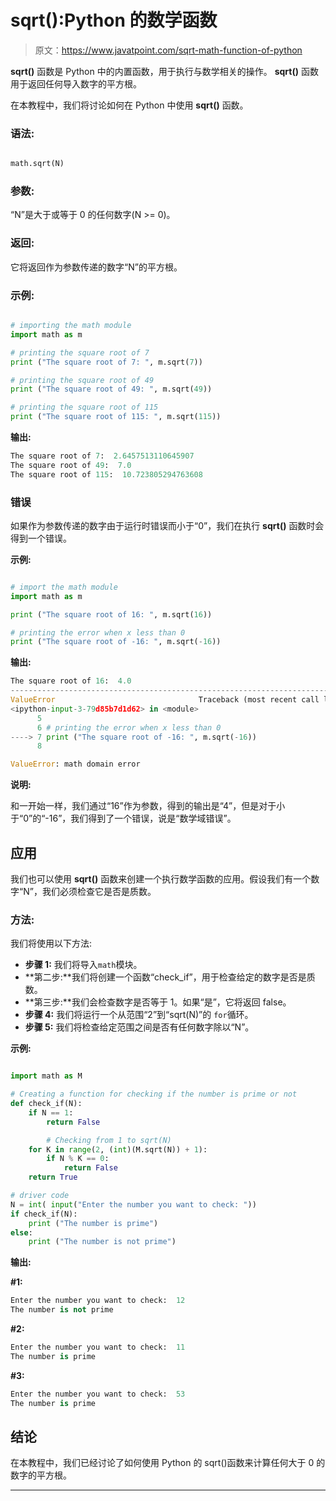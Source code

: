 # sqrt():Python 的数学函数

> 原文：<https://www.javatpoint.com/sqrt-math-function-of-python>

**sqrt()** 函数是 Python 中的内置函数，用于执行与数学相关的操作。 **sqrt()** 函数用于返回任何导入数字的平方根。

在本教程中，我们将讨论如何在 Python 中使用 **sqrt()** 函数。

### 语法:

```py

math.sqrt(N)

```

### 参数:

“N”是大于或等于 0 的任何数字(N >= 0)。

### 返回:

它将返回作为参数传递的数字“N”的平方根。

### 示例:

```py

# importing the math module 
import math as m

# printing the square root of 7 
print ("The square root of 7: ", m.sqrt(7)) 

# printing the square root of 49
print ("The square root of 49: ", m.sqrt(49)) 

# printing the square root of 115
print ("The square root of 115: ", m.sqrt(115))

```

**输出:**

```py
The square root of 7:  2.6457513110645907
The square root of 49:  7.0
The square root of 115:  10.723805294763608

```

### 错误

如果作为参数传递的数字由于运行时错误而小于“0”，我们在执行 **sqrt()** 函数时会得到一个错误。

**示例:**

```py

# import the math module 
import math as m

print ("The square root of 16: ", m.sqrt(16)) 

# printing the error when x less than 0 
print ("The square root of -16: ", m.sqrt(-16))

```

**输出:**

```py
The square root of 16:  4.0
---------------------------------------------------------------------------
ValueError                                Traceback (most recent call last)
<ipython-input-3-79d85b7d1d62> in <module>
      5 
      6 # printing the error when x less than 0
----> 7 print ("The square root of -16: ", m.sqrt(-16))
      8 

ValueError: math domain error

```

**说明:**

和一开始一样，我们通过“16”作为参数，得到的输出是“4”，但是对于小于“0”的“-16”，我们得到了一个错误，说是“数学域错误”。

## 应用

我们也可以使用 **sqrt()** 函数来创建一个执行数学函数的应用。假设我们有一个数字“N”，我们必须检查它是否是质数。

### 方法:

我们将使用以下方法:

*   **步骤 1:** 我们将导入`math`模块。
*   **第二步:**我们将创建一个函数“check_if”，用于检查给定的数字是否是质数。
*   **第三步:**我们会检查数字是否等于 1。如果“是”，它将返回 false。
*   **步骤 4:** 我们将运行一个从范围“2”到“sqrt(N)”的 `for`循环。
*   **步骤 5:** 我们将检查给定范围之间是否有任何数字除以“N”。

**示例:**

```py

import math as M

# Creating a function for checking if the number is prime or not 
def check_if(N):
    if N == 1:
        return False

        # Checking from 1 to sqrt(N) 
    for K in range(2, (int)(M.sqrt(N)) + 1):
        if N % K == 0:
            return False 
    return True

# driver code
N = int( input("Enter the number you want to check: "))
if check_if(N):
    print ("The number is prime") 
else:
    print ("The number is not prime")

```

**输出:**

**#1:**

```py
Enter the number you want to check:  12
The number is not prime

```

**#2:**

```py
Enter the number you want to check:  11
The number is prime

```

**#3:**

```py
Enter the number you want to check:  53
The number is prime

```

## 结论

在本教程中，我们已经讨论了如何使用 Python 的 sqrt()函数来计算任何大于 0 的数字的平方根。

* * *